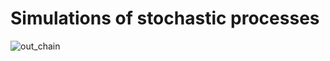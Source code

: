 # Simulations of stochastic processes
![out_chain](https://github.com/ArtemLiA/Simulations-of-stochastic-processes/assets/103902271/830abf83-cfc3-4072-b525-673e1ea36de3)
